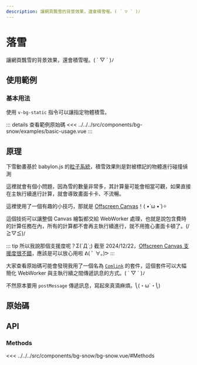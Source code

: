 ```yaml
---
description: 讓網頁飄雪的背景效果，還會積雪喔。( ´ ▽ ` )ﾉ
---
```


<script setup>
import SourceLinkList from '../../../src/components/source-link-list.vue'

import BasicUsage from '../../../src/components/bg-snow/examples/basic-usage.vue'
</script>

# 落雪 <Badge type="info" text="bg" />

讓網頁飄雪的背景效果，還會積雪喔。( ´ ▽ ` )ﾉ

## 使用範例

### 基本用法

使用 `v-bg-static` 指令可以讓指定物體積雪。

<basic-usage/>

::: details 查看範例原始碼
<<< ../../../src/components/bg-snow/examples/basic-usage.vue
:::

## 原理

下雪動畫基於 babylon.js 的[粒子系統](https://doc.babylonjs.com/features/featuresDeepDive/particles/particle_system/customizingParticles/)，積雪效果則是對被標記的物體進行碰撞偵測

這裡就會有個小問題，因為雪的數量非常多，其計算量可能會相當可觀，如果直接在主執行續進行計算，就會導致畫面卡卡、不流暢。

這裡使用了一個有趣的小技巧，那就是 [Offscreen Canvas](https://doc.babylonjs.com/features/featuresDeepDive/scene/offscreenCanvas)！( •̀ ω •́ )✧

這個技術可以讓整個 Canvas 繪製都交給 WebWorker 處理，也就是說包含費時的計算任務在內，所有的計算都不會再主執行續進行，就不用擔心畫面卡頓了。(/≧▽≦)/

::: tip 所以我說那個支援度呢？Σ(ˊДˋ;)
截至 2024/12/22，[Offscreen Canvas 支援度很不錯](https://caniuse.com/?search=OffscreenCanvas)，應該是可以放心用啦 ᕕ( ﾟ ∀。)ᕗ
:::

大家查看原始碼可能會發現我用了一個名為 [`Comlink`](https://www.npmjs.com/package/comlink) 的套件，這個套件可以大幅簡化 WebWorker 與主執行續之間傳遞訊息的方式。( ´ ▽ ` )ﾉ

不然原本要用 `postMessage` 傳遞訊息，寫起來真滴麻煩。⎝(・ω´・⎝)

## 原始碼

<source-link-list name="bg-snow"/>

## API

### Methods

<<< ../../../src/components/bg-snow/bg-snow.vue/#Methods
